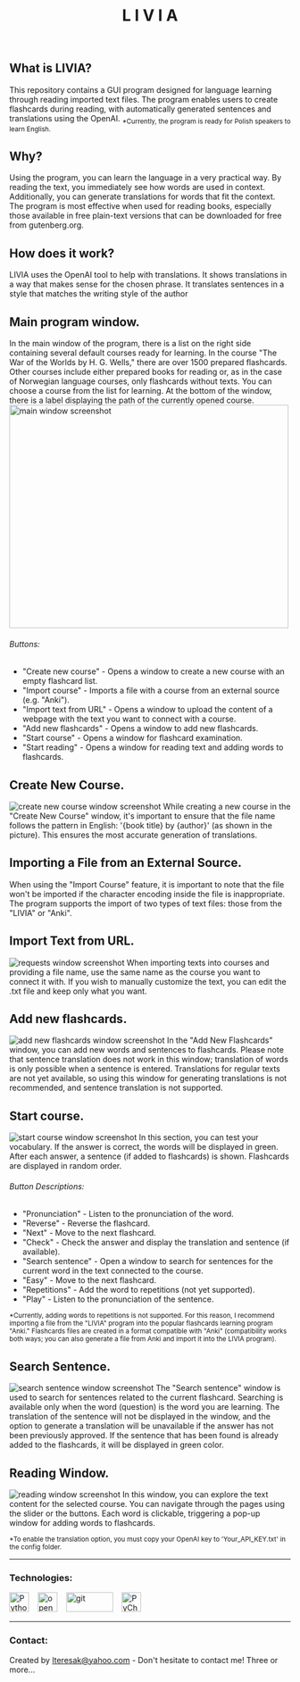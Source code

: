 # <center>L I V I A</center>

<br>

## What is LIVIA?
This repository contains a GUI program designed for language learning through reading imported text files. The program 
enables users to create flashcards during reading, with automatically generated sentences and translations using the 
OpenAI.
<sub>*Currently, the program is ready for Polish speakers to learn English.</sub>

## Why?
Using the program, you can learn the language in a very practical way. By reading the text, you immediately see how 
words are used in context. Additionally, you can generate translations for words that fit the context. The program is 
most effective when used for reading books, especially those available in free plain-text versions that can be 
downloaded for free from gutenberg.org.

## How does it work?
LIVIA uses the OpenAI tool to help with translations. It shows translations in a way that makes sense for the chosen 
phrase. It translates sentences in a style that matches the writing style of the author

## Main program window.
In the main window of the program, there is a list on the right side containing several default courses ready for 
learning. In the course "The War of the Worlds by H. G. Wells," there are over 1500 prepared flashcards. Other courses 
include either prepared books for reading or, as in the case of Norwegian language courses, only flashcards without 
texts. You can choose a course from the list for learning. At the bottom of the window, there is a label displaying 
the path of the currently opened course.
<img src="./images/Main_window.png" alt="main window screenshot" width="500" height="400">

###### Buttons:
- "Create new course" - Opens a window to create a new course with an empty flashcard list.
- "Import course" - Imports a file with a course from an external source (e.g. "Anki").
- "Import text from URL" -  Opens a window to upload the content of a webpage with the text you want to connect with 
a course.
- "Add new flashcards" - Opens a window to add new flashcards.
- "Start course" - Opens a window for flashcard examination.
- "Start reading" - Opens a window for reading text and adding words to flashcards.

## Create New Course.
![create new course window screenshot](./images/Create_new_course_window.png)
While creating a new course in the "Create New Course" window, it's important to ensure that the file name follows 
the pattern in English: '{book title} by {author}' (as shown in the picture). This ensures the most accurate 
generation of translations.

## Importing a File from an External Source.
When using the "Import Course" feature, it is important to note that the file won't be imported if the character 
encoding inside the file is inappropriate. The program supports the import of two types of text files: 
those from the "LIVIA" or "Anki".

## Import Text from URL.
![requests window screenshot](./images/Requests_window.png)
When importing texts into courses and providing a file name, use the same name as the course you want to connect it 
with. If you wish to manually customize the text, you can edit the .txt file and keep only what you want.

## Add new flashcards.
![add new flashcards window screenshot](./images/Add_new_flashcards_window.png)
In the "Add New Flashcards" window, you can add new words and sentences to flashcards. Please note that sentence 
translation does not work in this window; translation of words is only possible when a sentence is entered. Translations 
for regular texts are not yet available, so using this window for generating translations is not recommended, and 
sentence translation is not supported.

## Start course.
![start course window screenshot](./images/Start_course_window.png)
In this section, you can test your vocabulary. If the answer is correct, the words will be displayed in green. After 
each answer, a sentence (if added to flashcards) is shown. Flashcards are displayed in random order.

###### Button Descriptions:
- "Pronunciation" - Listen to the pronunciation of the word.
- "Reverse" - Reverse the flashcard.
- "Next" - Move to the next flashcard.
- "Check" - Check the answer and display the translation and sentence (if available).
- "Search sentence" - Open a window to search for sentences for the current word in the text connected to the course.
- "Easy" - Move to the next flashcard.
- "Repetitions" - Add the word to repetitions (not yet supported).
- "Play" - Listen to the pronunciation of the sentence.

<sub>*Currently, adding words to repetitions is not supported. For this reason, I recommend importing a file from 
the "LIVIA" program into the popular flashcards learning program "Anki." Flashcards files are created in a format 
compatible with "Anki" (compatibility works both ways; you can also generate a file from Anki and import it into 
the LIVIA program).</sub>

## Search Sentence.
![search sentence window screenshot](./images/Search_sentence_window.png)
The "Search sentence" window is used to search for sentences related to the current flashcard. Searching is available 
only when the word (question) is the word you are learning. The translation of the sentence will not be displayed in 
the window, and the option to generate a translation will be unavailable if the answer has not been previously approved. 
If the sentence that has been found is already added to the flashcards, it will be displayed in green color.

## Reading Window.
![reading window screenshot](./images/Reading_window.png)
In this window, you can explore the text content for the selected course. You can navigate through the pages using 
the slider or the buttons. Each word is clickable, triggering a pop-up window for adding words to flashcards.

<sub>*To enable the translation option, you must copy your OpenAI key to 'Your_API_KEY.txt' in the config folder.</sub>

---

### Technologies:

<img src="./images/icons/python.png" width="35" height="35" alt="Python"><span>&nbsp;&nbsp;&nbsp;</span>
<img src="./images/icons/openai.png" width="35" height="35" alt="openai"><span>&nbsp;&nbsp;&nbsp;</span>
<img src="./images/icons/Git.png" width="84" height="35" alt="git"><span>&nbsp;&nbsp;&nbsp;</span>
<img src="https://resources.jetbrains.com/storage/products/company/brand/logos/PyCharm_icon.png" alt="PyCharm logo." width="35" height="35">


---
### Contact:
Created by lteresak@yahoo.com - Don't hesitate to contact me!
Three or more...
